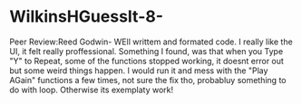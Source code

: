 # WilkinsHGuessIt-8-



Peer Review:Reed Godwin- WEll writtem and formated code. I really like the UI, it felt really proffessional. Something I found, was that when you Type "Y" to Repeat, some of the functions stopped working, it doesnt error out but some weird things happen. I would run it and mess with the "Play AGain" functions a few times, not sure the fix tho, probabluy something to do with loop. Otherwise its exemplaty work!